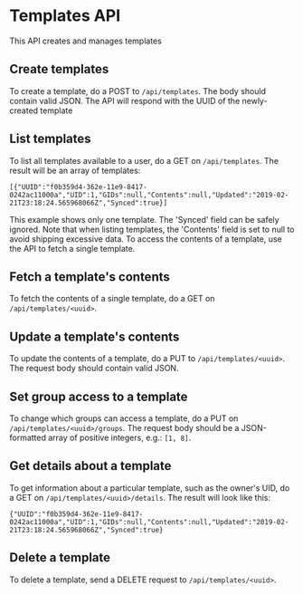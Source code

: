# Templates API

This API creates and manages templates

## Create templates

To create a template, do a POST to `/api/templates`. The body should contain valid JSON. The API will respond with the UUID of the newly-created template

## List templates

To list all templates available to a user, do a GET on `/api/templates`. The result will be an array of templates:

```
[{"UUID":"f0b359d4-362e-11e9-8417-0242ac11000a","UID":1,"GIDs":null,"Contents":null,"Updated":"2019-02-21T23:18:24.565968066Z","Synced":true}]
```

This example shows only one template. The 'Synced' field can be safely ignored. Note that when listing templates, the 'Contents' field is set to null to avoid shipping excessive data. To access the contents of a template, use the API to fetch a single template.

## Fetch a template's contents

To fetch the contents of a single template, do a GET on `/api/templates/<uuid>`.

## Update a template's contents

To update the contents of a template, do a PUT to `/api/templates/<uuid>`. The request body should contain valid JSON.

## Set group access to a template

To change which groups can access a template, do a PUT on `/api/templates/<uuid>/groups`. The request body should be a JSON-formatted array of positive integers, e.g.: `[1, 8]`.

## Get details about a template

To get information about a particular template, such as the owner's UID, do a GET on `/api/templates/<uuid>/details`. The result will look like this:

```
{"UUID":"f0b359d4-362e-11e9-8417-0242ac11000a","UID":1,"GIDs":null,"Contents":null,"Updated":"2019-02-21T23:18:24.565968066Z","Synced":true}
```

## Delete a template

To delete a template, send a DELETE request to `/api/templates/<uuid>`.
